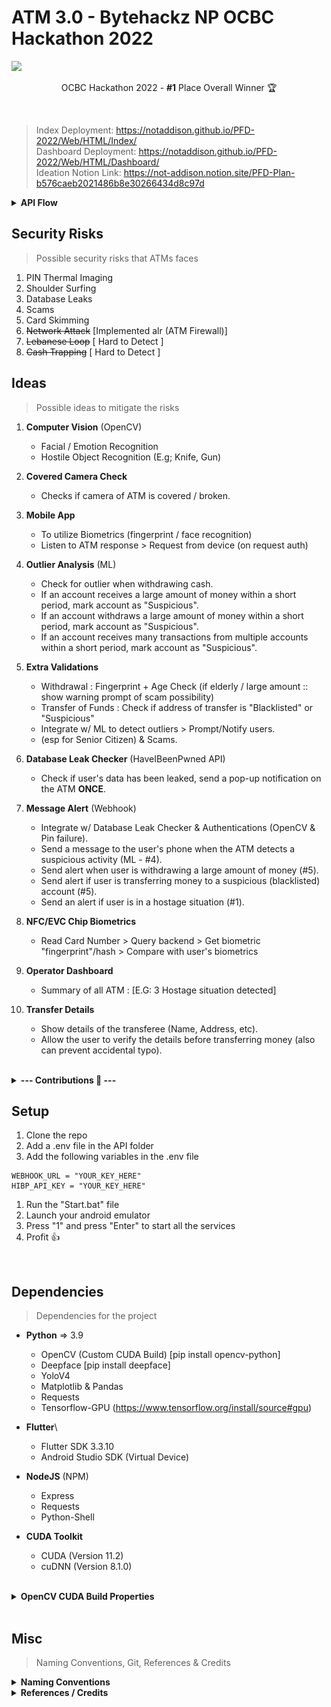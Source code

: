 # ATM 3.0 - Bytehackz NP OCBC Hackathon 2022

<img src="Assets/README/Banner.png">
<p align="center">
  OCBC Hackathon 2022 - <b>#1</b> Place Overall Winner 🏆
</p>
<br>

> Index Deployment: https://notaddison.github.io/PFD-2022/Web/HTML/Index/ <br>
> Dashboard Deployment: https://notaddison.github.io/PFD-2022/Web/HTML/Dashboard/ <br>
> Ideation Notion Link: https://not-addison.notion.site/PFD-Plan-b576caeb2021486b8e30266434d8c97d <br>

<details>
<summary><b>API Flow</b></summary>
API Documentation: https://github.com/NotAddison/PFD-2022/blob/main/API/README.md <br>
<img src="Assets\README\APIFlow.jpg" width="800">
<br><br>
</details>

## Security Risks
> Possible security risks that ATMs faces
1. PIN Thermal Imaging
2. Shoulder Surfing
3. Database Leaks
4. Scams
5. Card Skimming
6. ~~Network Attack~~ [Implemented alr (ATM Firewall)]
7. ~~Lebanese Loop~~ [ Hard to Detect ]
8. ~~Cash Trapping~~ [ Hard to Detect ]

## Ideas
> Possible ideas to mitigate the risks
1. **Computer Vision** (OpenCV)
   - Facial / Emotion Recognition
   - Hostile Object Recognition (E.g; Knife, Gun)


2. **Covered Camera Check**
   - Checks if camera of ATM is covered / broken.


3. **Mobile App**
   - To utilize Biometrics (fingerprint / face recognition)
   - Listen to ATM response > Request from device (on request auth)


4. **Outlier Analysis** (ML)
   - Check for outlier when withdrawing cash.
   - If an account receives a large amount of money within a short period, mark account as "Suspicious".
   - If an account withdraws a large amount of money within a short period, mark account as "Suspicious".
   - If an account receives many transactions from multiple accounts within a short period, mark account as "Suspicious".

5. **Extra Validations**
   - Withdrawal : Fingerprint + Age Check (if elderly / large amount :: show warning prompt of scam possibility)
   - Transfer of Funds : Check if address of transfer is "Blacklisted" or "Suspicious"
   - Integrate w/ ML to detect outliers > Prompt/Notify users.
   - (esp for Senior Citizen) & Scams.

6. **Database Leak Checker** (HaveIBeenPwned API)
   - Check if user's data has been leaked, send a pop-up notification on the ATM **ONCE**.

7. **Message Alert** (Webhook)
   - Integrate w/ Database Leak Checker & Authentications (OpenCV & Pin failure).
   - Send a message to the user's phone when the ATM detects a suspicious activity (ML - #4).
   - Send alert when user is withdrawing a large amount of money (#5).
   - Send alert if user is transferring money to a suspicious (blacklisted) account (#5).
   - Send an alert if user is in a hostage situation (#1).

8.  **NFC/EVC Chip Biometrics**
       - Read Card Number > Query backend > Get biometric "fingerprint"/hash > Compare with user's biometrics
  
9.  **Operator Dashboard** 
      - Summary of all ATM : [E.G: 3 Hostage situation detected]

10. **Transfer Details**
      - Show details of the transferee (Name, Address, etc).
      - Allow the user to verify the details before transferring money (also can prevent accidental typo).



<br>
<details>
<summary><b>--- Contributions 👤 ---</b></summary>
<img src="Assets/README/Contributions.png">
<br><br>

<b>Addison (@NotAddison)</b><br>
<li>Brainstorm & Ideation </li>
<li>API (NodeJS) </li>
<li>NodeJS API </li>
<li> Hostage Situation Detection (Computer Vision) </li>
<li> Broken/Covered Camera Detection </li>
<li> Discord (SMS) Webhooks </li>
<li> Flutter Mobile App (For auth) </li>
<li> Pin & Biometric Authentication </li>
<li> ATM Transfer Details </li>
<li> Assisted in other features (Toast Message, Website HTML Refactor, Breach Check) </li>
<li>UI Wireframe Design </li>
<li>Assisted in Dashboard Pages (all HTML pages) </li>
<li>Staff Authentication </li>
<li>Live Activity Logs (UI & Functions) </li>
<li>ATM Status (Online/Offline) </li>
<li>Live ATM Information (User & Machine) </li>
<li>Live ATM Camera Feed </li>
<li>Edit ATM User Information </li>
<li>Assisted in ATM Broadcast System (UI & Functions) </li>

<br>
<b>Paul (@realelongatedmusket)</b><br>
<li>Brainstorming & Ideation </li>
<li>UI Wireframe Design </li>
<li>All Website Pages (HTML & CSS) </li>
<li>Toast Notification (HTML & CSS) </li>
<li>Machine Learning (Data Cleaning & Preparation) </li>
<li>Outlier Analysis </li>
<li>Assisted in other features (Data creation) </li>
<li>Force Logout (Functions) </li>

<br>
<b>Fredor (@Lunebun)</b><br>
<li>Brainstorming & Ideation </li>
<li>Extra Validations (Blacklist Popup) </li>
<li>Extra Validations (Elderly Banner) </li>
<li>ATM Main UI </li>
<li>Dashboard Graph  </li>

<br>
<b>Jia Hau (@JiaHauHau)</b><br>
<li>Brainstorming & Ideation </li>
<li>Email Breach check </li>
<li>Breach Pop up </li>
<li>Dashboard Main UI </li>
<li>Broadcast Pop up </li>

<br>
<b>Haziq (@haziqakid)</b><br>
<li>Brainstorming & Ideation </li>
<li>Ideation </li>
<li>Outlier Analysis [data scraping] </li>
<li>Research camera app to use </li>
<li>Login UI </li>

<br>
</details>

## Setup
1. Clone the repo
2. Add a .env file in the API folder
3. Add the following variables in the .env file
```
WEBHOOK_URL = "YOUR_KEY_HERE"
HIBP_API_KEY = "YOUR_KEY_HERE"
```
1. Run the "Start.bat" file
2. Launch your android emulator
3. Press "1" and press "Enter" to start all the services
4. Profit 👍
<br>

## Dependencies
> Dependencies for the project
- **Python** => 3.9
  - OpenCV (Custom CUDA Build) [pip install opencv-python]
  - Deepface [pip install deepface]
  - YoloV4
  - Matplotlib & Pandas
  - Requests
  - Tensorflow-GPU (https://www.tensorflow.org/install/source#gpu)

- **Flutter**\
  - Flutter SDK 3.3.10
  - Android Studio SDK (Virtual Device)

- **NodeJS** (NPM)
  - Express
  - Requests
  - Python-Shell
  
- **CUDA Toolkit**
  - CUDA (Version 11.2)
  - cuDNN (Version 8.1.0)

<br>
<details>
<summary><b>OpenCV CUDA Build Properties</b></summary>
- CMAKE Options: <br>
- (optional) PYTHON3_PACKAGE_PATH <br>
- WITH_CUDA <br>
- BUILD_opencv_dnn <br>
- OPENCV_DNN_CUDA <br>
- ENABLE_FAST_MATH <br>
- BUILD_opencv_world <br>
- OPENCV_EXTRA_MODULES_PATH (set path to opencv contrib folder "contrib/modules") <br>
- (AFTER CONGIRUATION) <br>
- CUDA_FAST_MATH <br>
- CUDA_ARCH_BIN (set gpu architechture: https://en.wikipedia.org/wiki/CUDA)
- config (set to Release)
<br><br>
</details>
<br>

## Misc
> Naming Conventions, Git, References & Credits

<details>
<summary><b>Naming Conventions</b></summary>
- <b>Commits</b> : https://www.freecodecamp.org/news/writing-good-commit-messages-a-practical-guide/ <br>
- <b>Functions</b> : PascalCase, Function names start with a capital letter. (E.g: ParseJson()) <br>
- <b>Variables</b>: camelCase or Hungarian Notation. (E.g: isValid or **b**IsValid)<br>
- <b>Constants</b>: All uppercase. (E.g: const int MAX_SIZE = 100;)<br>
- <b>Classes</b>: PascalCase, Class names start with a capital letter. (E.g: class MyClass)<br>
- <b>Asset Files</b>: PascalCase, File names start with a capital letter. (E.g: MyFile.txt)<br>
- <b>Script Files</b>: PascalCase or snake_case, File names start with a lowercase letter. (E.g: my_script.py or MyScript.py)<br>

- **References**: 
- > Coding Practices: https://curc.readthedocs.io/en/latest/programming/coding-best-practices.html
</details>

<details>
<summary><b>References / Credits</b></summary>
- UX of digital randomized Numberpad : https://uxpajournal.org/usability-evaluation-of-randomized-keypad/<br>
- HaveIBeenPwned API: https://haveibeenpwned.com/API/v3 <br>
</details>
